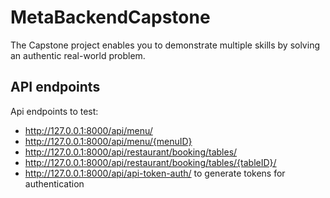 # MetaBackendCapstone
The Capstone project enables you to demonstrate multiple skills by solving an authentic real-world problem. 

## API endpoints 
Api endpoints to test:

* http://127.0.0.1:8000/api/menu/
* http://127.0.0.1:8000/api/menu/{menuID}
* http://127.0.0.1:8000/api/restaurant/booking/tables/
* http://127.0.0.1:8000/api/restaurant/booking/tables/{tableID}/
* http://127.0.0.1:8000/api/api-token-auth/  to generate tokens for authentication



